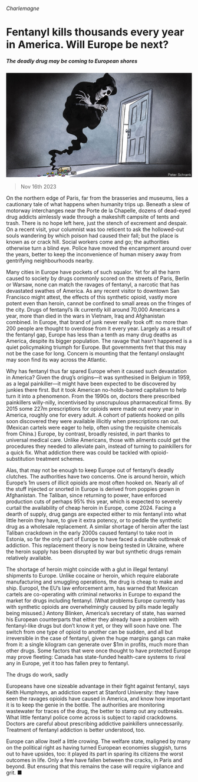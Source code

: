 ###### Charlemagne

# Fentanyl kills thousands every year in America. Will Europe be next? 

##### The deadly drug may be coming to European shores 

![image](images/20231118_EUD000.jpg) 

> Nov 16th 2023 

On the northern edge of Paris, far from the brasseries and museums, lies a cautionary tale of what happens when humanity trips up. Beneath a slew of motorway interchanges near the Porte de la Chapelle, dozens of dead-eyed drug addicts aimlessly wade through a makeshift campsite of tents and trash. There is no hope left here, just the stench of excrement and despair. On a recent visit, your columnist was too reticent to ask the hollowed-out souls wandering by which poison had caused their fall; but the place is known as or crack hill. Social workers come and go; the authorities otherwise turn a blind eye. Police have moved the encampment around over the years, better to keep the inconvenience of human misery away from gentrifying neighbourhoods nearby.

Many cities in Europe have pockets of such squalor. Yet for all the harm caused to society by drugs commonly scored on the streets of Paris, Berlin or Warsaw, none can match the ravages of fentanyl, a narcotic that has devastated swathes of America. As any recent visitor to downtown San Francisco might attest, the effects of this synthetic opioid, vastly more potent even than heroin, cannot be confined to small areas on the fringes of the city. Drugs of fentanyl’s ilk currently kill around 70,000 Americans a year, more than died in the wars in Vietnam, Iraq and Afghanistan combined. In Europe, that brand of junk never really took off: no more than 200 people are thought to overdose from it every year. Largely as a result of the fentanyl gap, Europe has less than a tenth as many drug deaths as America, despite its bigger population. The ravage that hasn’t happened is a quiet policymaking triumph for Europe. But governments fret that this may not be the case for long. Concern is mounting that the fentanyl onslaught may soon find its way across the Atlantic. 

Why has fentanyl thus far spared Europe when it caused such devastation in America? Given the drug’s origins—it was synthesised in Belgium in 1959, as a legal painkiller—it might have been expected to be discovered by junkies there first. But it took American no-holds-barred capitalism to help turn it into a phenomenon. From the 1990s on, doctors there prescribed painkillers willy-nilly, incentivised by unscrupulous pharmaceutical firms. By 2015 some 227m prescriptions for opioids were made out every year in America, roughly one for every adult. A cohort of patients hooked on pills soon discovered they were available illicitly when prescriptions ran out. (Mexican cartels were eager to help, often using the requisite chemicals from China.) Europe, by contrast, broadly resisted, in part thanks to universal medical care. Unlike Americans, those with ailments could get the procedures they needed to alleviate pain, instead of turning to painkillers for a quick fix. What addiction there was could be tackled with opioid-substitution treatment schemes.

Alas, that may not be enough to keep Europe out of fentanyl’s deadly clutches. The authorities have two concerns. One is around heroin, which Europe’s 1m users of illicit opioids are most often hooked on. Nearly all of the stuff injected or snorted in Europe is derived from poppies grown in Afghanistan. The Taliban, since returning to power, have enforced production cuts of perhaps 95% this year, which is expected to severely curtail the availability of cheap heroin in Europe, come 2024. Facing a dearth of supply, drug gangs are expected either to mix fentanyl into what little heroin they have, to give it extra potency, or to peddle the synthetic drug as a wholesale replacement. A similar shortage of heroin after the last Taliban crackdown in the early 2000s caused fentanyl to take root in Estonia, so far the only part of Europe to have faced a durable outbreak of addiction. This replacement theory is now being tested in Ukraine, where the heroin supply has been disrupted by war but synthetic drugs remain relatively available.

The shortage of heroin might coincide with a glut in illegal fentanyl shipments to Europe. Unlike cocaine or heroin, which require elaborate manufacturing and smuggling operations, the drug is cheap to make and ship. Europol, the EU’s law enforcement arm, has warned that Mexican cartels are co-operating with criminal networks in Europe to expand the market for drugs including fentanyl. (What problems Europe currently has with synthetic opioids are overwhelmingly caused by pills made legally being misused.) Antony Blinken, America’s secretary of state, has warned his European counterparts that either they already have a problem with fentanyl-like drugs but don’t know it yet, or they will soon have one. The switch from one type of opioid to another can be sudden, and all but irreversible in the case of fentanyl, given the huge margins gangs can make from it: a single kilogram can generate over $1m in profits, much more than other drugs. Some factors that were once thought to have protected Europe may prove fleeting: Canada has state-funded health-care systems to rival any in Europe, yet it too has fallen prey to fentanyl. 

The drugs do work, sadly

Europeans have one sizeable advantage in their fight against fentanyl, says Keith Humphreys, an addiction expert at Stanford University: they have seen the ravages opioids have caused in America, and know how important it is to keep the genie in the bottle. The authorities are monitoring wastewater for traces of the drug, the better to stamp out any outbreaks. What little fentanyl police come across is subject to rapid crackdowns. Doctors are careful about prescribing addictive painkillers unnecessarily. Treatment of fentanyl addiction is better understood, too.

Europe can allow itself a little crowing. The welfare state, maligned by many on the political right as having turned European economies sluggish, turns out to have upsides, too: it played its part in sparing its citizens the worst outcomes in life. Only a few have fallen between the cracks, in Paris and beyond. But ensuring that this remains the case will require vigilance and grit. ■






